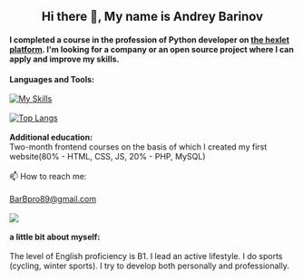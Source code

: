 <h2 align="center">Hi there 👋, My name is Andrey Barinov</h2>
<h4>I completed a course in the profession of Python developer on <a href="https://ru.hexlet.io/u/andrewb" alt="link to the profile in the hexlet">the hexlet platform</a>. I'm looking for a company or an open source project where I can apply and improve my skills.</h4>


<b>Languages and Tools:</b><br/><br/>
[![My Skills](https://skillicons.dev/icons?i=py,django,flask,postgres,html,css,git,ubuntu)](https://skillicons.dev)<br/><br/>
[![Top Langs](https://github-readme-stats.vercel.app/api/top-langs/?username=Andrey-Barinov&layout=compact&theme=vision-friendly-dark)](https://github.com/anuraghazra/github-readme-stats)<br/><br/>
<b>Additional education:</b><br/>
Two-month frontend courses on the basis of which I created my first website(80% - HTML, CSS, JS, 20% - PHP, MySQL)<br/><br/>
📫 How to reach me:<br/><br/> 
BarBpro89@gmail.com <br/><br/>
<a href="https://t.me/AndreyBarinov1"><img src="https://img.shields.io/badge/Telegram-2CA5E0?style=for-the-badge&logo=telegram&logoColor=white"/></a><br/><br/>
<b>a little bit about myself:</b><br/><br/>
The level of English proficiency is B1.
I lead an active lifestyle. I do sports (cycling, winter sports).
I try to develop both personally and professionally.

<!--
**Andrey-Barinov/Andrey-Barinov** is a ✨ _special_ ✨ repository because its `README.md` (this file) appears on your GitHub profile.

Here are some ideas to get you started:

- 🔭 I’m currently working on ...
- 🌱 I’m currently learning ...
- 👯 I’m looking to collaborate on ...
- 🤔 I’m looking for help with ...
- 💬 Ask me about ...
- 📫 How to reach me: ...
- 😄 Pronouns: ...
- ⚡ Fun fact: ...
-->
